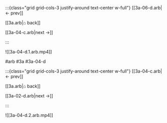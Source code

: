 :::{class="grid grid-cols-3 justify-around text-center w-full"}
[[3a-06-d.arb|← prev]]

[[3a.arb|⌂ back]]

[[3a-04-c.arb|next →]]

:::

![[3a-04-d.1.arb.mp4]]

#arb #3a #3a-04-d

:::{class="grid grid-cols-3 justify-around text-center w-full"}
[[3a-04-c.arb|← prev]]

[[3a.arb|⌂ back]]

[[3a-02-d.arb|next →]]

:::

![[3a-04-d.2.arb.mp4]]

